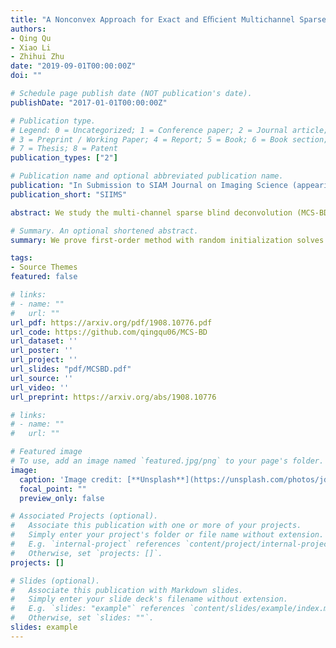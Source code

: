 ```yaml
---
title: "A Nonconvex Approach for Exact and Eﬃcient Multichannel Sparse Blind Deconvolution"
authors: 
- Qing Qu
- Xiao Li
- Zhihui Zhu
date: "2019-09-01T00:00:00Z"
doi: ""

# Schedule page publish date (NOT publication's date).
publishDate: "2017-01-01T00:00:00Z"

# Publication type.
# Legend: 0 = Uncategorized; 1 = Conference paper; 2 = Journal article;
# 3 = Preprint / Working Paper; 4 = Report; 5 = Book; 6 = Book section;
# 7 = Thesis; 8 = Patent
publication_types: ["2"]

# Publication name and optional abbreviated publication name.
publication: "In Submission to SIAM Journal on Imaging Science (appearing in NeurIPS'19, spotlight, top 3%)"
publication_short: "SIIMS"

abstract: We study the multi-channel sparse blind deconvolution (MCS-BD) problem, whose task is to simultaneously recover a kernel $a$ and multiple sparse inputs $x_i$ from their circulant convolution $y_i=a ⊛x_i$ ($i=1,...,p$). We formulate the task as a nonconvex optimization problem over the sphere. Under mild statistical assumptions of the data, we prove that the vanilla Riemannian gradient descent (RGD) method, with random initializations, provably recovers both the kernel $a$ and the signals $x_i$ up to a signed shift ambiguity. In comparison with state-of-the-art results, our work shows significant improvements in terms of sample complexity and computational efficiency. Our theoretical results are corroborated by numerical experiments, which demonstrate superior performance of the proposed approach over the previous methods on both synthetic and real datasets.

# Summary. An optional shortened abstract.
summary: We prove first-order method with random initialization solves nonconvex multichannel sparse blind deconvolution with linear rate.

tags:
- Source Themes
featured: false

# links:
# - name: ""
#   url: ""
url_pdf: https://arxiv.org/pdf/1908.10776.pdf
url_code: https://github.com/qingqu06/MCS-BD
url_dataset: ''
url_poster: ''
url_project: ''
url_slides: "pdf/MCSBD.pdf"
url_source: ''
url_video: ''
url_preprint: https://arxiv.org/abs/1908.10776

# links:
# - name: ""
#   url: ""

# Featured image
# To use, add an image named `featured.jpg/png` to your page's folder. 
image:
  caption: 'Image credit: [**Unsplash**](https://unsplash.com/photos/jdD8gXaTZsc)'
  focal_point: ""
  preview_only: false

# Associated Projects (optional).
#   Associate this publication with one or more of your projects.
#   Simply enter your project's folder or file name without extension.
#   E.g. `internal-project` references `content/project/internal-project/index.md`.
#   Otherwise, set `projects: []`.
projects: []

# Slides (optional).
#   Associate this publication with Markdown slides.
#   Simply enter your slide deck's filename without extension.
#   E.g. `slides: "example"` references `content/slides/example/index.md`.
#   Otherwise, set `slides: ""`.
slides: example
---
```

